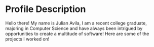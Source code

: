 # Profile Description

Hello there! My name is Julian Avila, I am a recent college graduate, majoring in Computer Science and have always been intrigued by opportunities to create
a multitude of software! Here are some of the projects I worked on!

